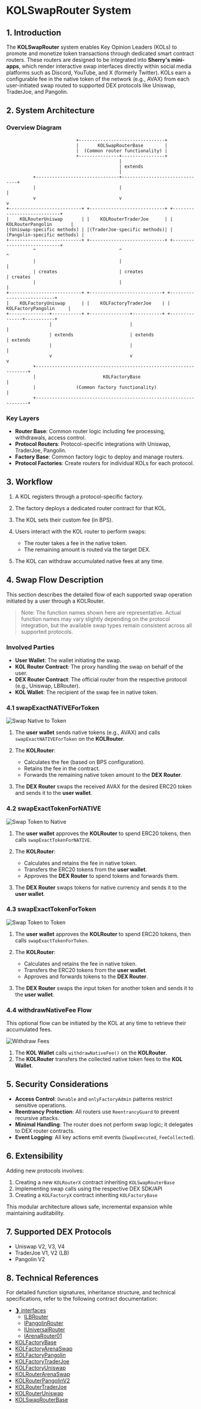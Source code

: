 # KOLSwapRouter System

## 1. Introduction

The **KOLSwapRouter** system enables Key Opinion Leaders (KOLs) to promote and monetize token transactions through dedicated smart contract routers. These routers are designed to be integrated into **Sherry's mini-apps**, which render interactive swap interfaces directly within social media platforms such as Discord, YouTube, and X (formerly Twitter). KOLs earn a configurable fee in the native token of the network (e.g., AVAX) from each user-initiated swap routed to supported DEX protocols like Uniswap, TraderJoe, and Pangolin.

## 2. System Architecture

### Overview Diagram

```
                          +--------------------------------+
                          |       KOLSwapRouterBase        |
                          |  (Common router functionality) |
                          +---------------+----------------+
                                          |
                                          | extends
                                          |
          +-------------------------------+-------------------------------+
          |                               |                               |
          v                               v                               v
+---------------------------+ +----------------------------+ +----------------------------+
|    KOLRouterUniswap       | |    KOLRouterTraderJoe      | |    KOLRouterPangolin       |
|(Uniswap-specific methods) | |(TraderJoe-specific methods)| |(Pangolin-specific methods) |
+---------------------------+ +----------------------------+ +----------------------------+
          ^                               ^                               ^
          |                               |                               |
          | creates                       | creates                       | creates
          |                               |                               |
+---------------------------+ +---------------------------+ +---------------------------+
|    KOLFactoryUniswap      | |    KOLFactoryTraderJoe    | |    KOLFactoryPangolin     |
+---------------+-----------+ +---------------+-----------+ +---------------+-----------+
                |                             |                             |
                | extends                     | extends                     | extends
                |                             |                             |
                v                             v                             v
          +-------------------------------------------------------------------+
          |                         KOLFactoryBase                            |
          |               (Common factory functionality)                      |
          +-------------------------------------------------------------------+
```

### Key Layers

* **Router Base**: Common router logic including fee processing, withdrawals, access control.
* **Protocol Routers**: Protocol-specific integrations with Uniswap, TraderJoe, Pangolin.
* **Factory Base**: Common factory logic to deploy and manage routers.
* **Protocol Factories**: Create routers for individual KOLs for each protocol.

## 3. Workflow

1. A KOL registers through a protocol-specific factory.
2. The factory deploys a dedicated router contract for that KOL.
3. The KOL sets their custom fee (in BPS).
4. Users interact with the KOL router to perform swaps:

   * The router takes a fee in the native token.
   * The remaining amount is routed via the target DEX.
5. The KOL can withdraw accumulated native fees at any time.

## 4. Swap Flow Description

This section describes the detailed flow of each supported swap operation initiated by a user through a KOLRouter.

> Note: The function names shown here are representative. Actual function names may vary slightly depending on the protocol integration, but the available swap types remain consistent across all supported protocols.

### Involved Parties

* **User Wallet**: The wallet initiating the swap.
* **KOL Router Contract**: The proxy handling the swap on behalf of the user.
* **DEX Router Contract**: The official router from the respective protocol (e.g., Uniswap, LBRouter).
* **KOL Wallet**: The recipient of the swap fee in native token.

### 4.1 swapExactNATIVEForToken

![Swap Native to Token](../../images/kolrouterNativeToToken.png)

1. The **user wallet** sends native tokens (e.g., AVAX) and calls `swapExactNATIVEForToken` on the **KOLRouter**.
2. The **KOLRouter**:

   * Calculates the fee (based on BPS configuration).
   * Retains the fee in the contract.
   * Forwards the remaining native token amount to the **DEX Router**.
3. The **DEX Router** swaps the received AVAX for the desired ERC20 token and sends it to the **user wallet**.

### 4.2 swapExactTokenForNATIVE

![Swap Token to Native](../../images/kolrouterTokenToNative.png)

1. The **user wallet** approves the **KOLRouter** to spend ERC20 tokens, then calls `swapExactTokenForNATIVE`.
2. The **KOLRouter**:

   * Calculates and retains the fee in native token.
   * Transfers the ERC20 tokens from the **user wallet**.
   * Approves the **DEX Router** to spend tokens and forwards them.
3. The **DEX Router** swaps tokens for native currency and sends it to the **user wallet**.

### 4.3 swapExactTokenForToken

![Swap Token to Token](../../images/kolrouterTokenToToken.png)

1. The **user wallet** approves the **KOLRouter** to spend ERC20 tokens, then calls `swapExactTokenForToken`.
2. The **KOLRouter**:

   * Calculates and retains the fee in native token.
   * Transfers the ERC20 tokens from the **user wallet**.
   * Approves and forwards tokens to the **DEX Router**.
3. The **DEX Router** swaps the input token for another token and sends it to the **user wallet**.

### 4.4 withdrawNativeFee Flow

This optional flow can be initiated by the KOL at any time to retrieve their accumulated fees.

![Withdraw Fees](../../images/kolrouterWithdrawFee.png)

1. The **KOL Wallet** calls `withdrawNativeFee()` on the **KOLRouter**.
2. The **KOLRouter** transfers the collected native token fees to the **KOL Wallet**.

## 5. Security Considerations

* **Access Control**: `Ownable` and `onlyFactoryAdmin` patterns restrict sensitive operations.
* **Reentrancy Protection**: All routers use `ReentrancyGuard` to prevent recursive attacks.
* **Minimal Handling**: The router does not perform swap logic; it delegates to DEX router contracts.
* **Event Logging**: All key actions emit events (`SwapExecuted`, `FeeCollected`).

## 6. Extensibility

Adding new protocols involves:

1. Creating a new `KOLRouterX` contract inheriting `KOLSwapRouterBase`
2. Implementing swap calls using the respective DEX SDK/API
3. Creating a `KOLFactoryX` contract inheriting `KOLFactoryBase`

This modular architecture allows safe, incremental expansion while maintaining auditability.

## 7. Supported DEX Protocols

* Uniswap V2, V3, V4
* TraderJoe V1, V2 (LB)
* Pangolin V2

## 8. Technical References

For detailed function signatures, inheritance structure, and technical specifications, refer to the following contract documentation:

* [❱ interfaces](/docs/src/contracts/kol-router/interfaces/README.md)
  * [ILBRouter](/docs/src/contracts/kol-router/interfaces/ILBRouter.sol/interface.ILBRouter.md)
  * [IPangolinRouter](/docs/src/contracts/kol-router/interfaces/IPangolinRouter.sol/interface.IPangolinRouter.md)
  * [IUniversalRouter](/docs/src/contracts/kol-router/interfaces/IUniversalRouter.sol/interface.IUniversalRouter.md)
  * [IArenaRouter01](/docs/src/contracts/kol-router/interfaces/IArenaRouter01.sol/interface.IArenaRouter01.md)
* [KOLFactoryBase](/docs/src/contracts/kol-router/KOLFactoryBase.sol/abstract.KOLFactoryBase.md)
* [KOLFactoryArenaSwap](/docs/src/contracts/kol-router/KOLFactoryArenaSwap.sol/contract.KOLFactoryArenaSwap.md)
* [KOLFactoryPangolin](/docs/src/contracts/kol-router/KOLFactoryPangolin.sol/contract.KOLFactoryPangolin.md)
* [KOLFactoryTraderJoe](/docs/src/contracts/kol-router/KOLFactoryTraderJoe.sol/contract.KOLFactoryTraderJoe.md)
* [KOLFactoryUniswap](/docs/src/contracts/kol-router/KOLFactoryUniswap.sol/contract.KOLFactoryUniswap.md)
* [KOLRouterArenaSwap](/docs/src/contracts/kol-router/KOLRouterArenaSwap.sol/contract.KOLRouterArenaSwap.md)
* [KOLRouterPangolinV2](/docs/src/contracts/kol-router/KOLRouterPangolinV2.sol/contract.KOLRouterPangolinV2.md)
* [KOLRouterTraderJoe](/docs/src/contracts/kol-router/KOLRouterTraderJoe.sol/contract.KOLRouterTraderJoe.md)
* [KOLRouterUniswap](/docs/src/contracts/kol-router/KOLRouterUniswap.sol/contract.KOLRouterUniswap.md)
* [KOLSwapRouterBase](/docs/src/contracts/kol-router/KOLSwapRouterBase.sol/abstract.KOLSwapRouterBase.md)
